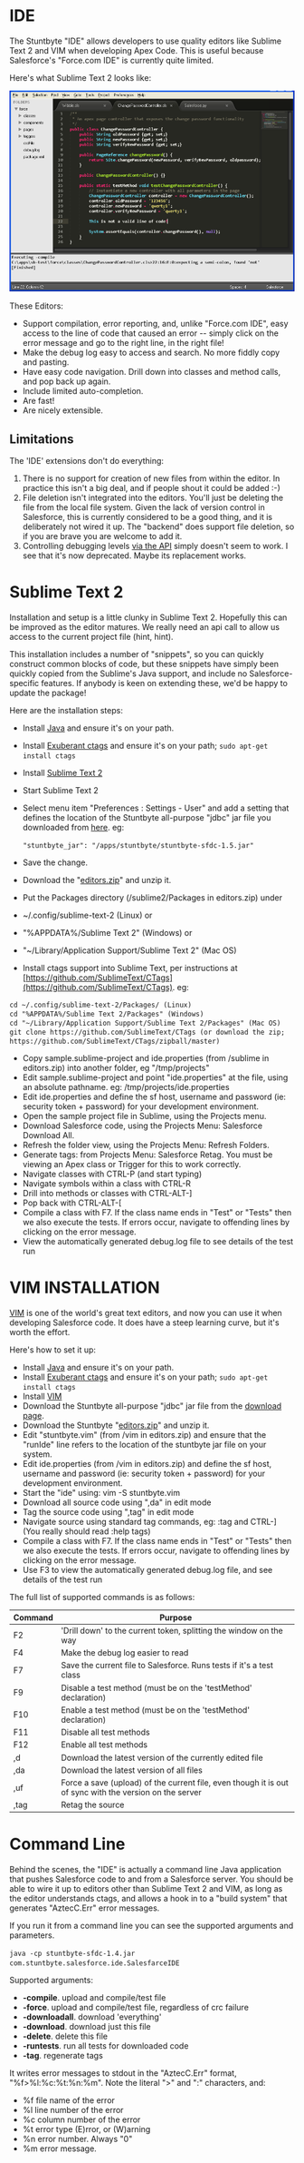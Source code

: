 # IDE

The Stuntbyte "IDE" allows developers to use quality editors like Sublime Text 2 and VIM when developing Apex Code. This is useful because Salesforce's "Force.com IDE" is currently quite limited.

Here's what Sublime Text 2 looks like:

![Sublime Text 2](docs/sublime2.png "Sublime Text 2")

These Editors:

*   Support compilation, error reporting, and, unlike "Force.com IDE", easy access to the line of code that caused an error -- simply click on the error message and go to the right line, in the right file!
*   Make the debug log easy to access and search. No more fiddly copy and pasting.
*   Have easy code navigation. Drill down into classes and method calls, and pop back up again.
*   Include limited auto-completion.
*   Are fast!
*   Are nicely extensible.

## Limitations

The 'IDE' extensions don't do everything:

1.  There is no support for creation of new files from within the editor. In practice this isn't a big deal, and if people shout it could be added :-)
2.  File deletion isn't integrated into the editors. You'll just be deleting the file from the local file system. Given the lack of version control in Salesforce, this is currently considered to be a good thing, and it is deliberately not wired it up. The "backend" does support file deletion, so if you are brave you are welcome to add it.
3.  Controlling debugging levels [via the API](https://developer.salesforce.com/docs/atlas.en-us.apexcode.meta/apexcode/sforce_api_header_debuggingheader.htm) simply doesn't seem to work. I see that it's now deprecated. Maybe its replacement works.


# Sublime Text 2

Installation and setup is a little clunky in Sublime Text 2\. Hopefully this can be improved as the editor matures. We really need an api call to allow us access to the current project file (hint, hint).

This installation includes a number of "snippets", so you can quickly construct common blocks of code, but these snippets have simply been quickly copied from the Sublime's Java support, and include no Salesforce-specific features. If anybody is keen on extending these, we'd be happy to update the package!

Here are the installation steps:

*   Install [Java](http://www.java.com/) and ensure it's on your path.
*   Install [Exuberant ctags](http://ctags.sourceforge.net/) and ensure it's on your path;
 ```sudo apt-get install ctags```
*   Install [Sublime Text 2](http://www.sublimetext.com/2)
*   Start Sublime Text 2
*   Select menu item "Preferences : Settings - User" and add a setting that defines the location of the Stuntbyte all-purpose "jdbc" jar file you downloaded from [here](https://bitbucket.org/kerryland/farce-ide/downloads/stuntbyte-sfdc-1.5.jar).
    eg:

    ```"stuntbyte_jar": "/apps/stuntbyte/stuntbyte-sfdc-1.5.jar"```
*   Save the change.
*   Download the "[editors.zip](/downloads/editors.zip)" and unzip it.
*   Put the Packages directory (/sublime2/Packages in editors.zip) under
  *   ~/.config/sublime-text-2 (Linux) or
  *   "%APPDATA%/Sublime Text 2" (Windows) or
  *   "~/Library/Application Support/Sublime Text 2" (Mac OS)

*   Install ctags support into Sublime Text, per instructions at [https://github.com/SublimeText/CTags](https://github.com/SublimeText/CTags). eg:

```
cd ~/.config/sublime-text-2/Packages/ (Linux)
cd "%APPDATA%/Sublime Text 2/Packages" (Windows)
cd "~/Library/Application Support/Sublime Text 2/Packages" (Mac OS)
git clone https://github.com/SublimeText/CTags (or download the zip; https://github.com/SublimeText/CTags/zipball/master)
```

*   Copy sample.sublime-project and ide.properties (from /sublime in editors.zip) into another folder, eg "/tmp/projects"
*   Edit sample.sublime-project and point "ide.properties" at the file, using an absolute pathname. eg: /tmp/projects/ide.properties
*   Edit ide.properties and define the sf host, username and password (ie: security token + password) for your development environment.
*   Open the sample project file in Sublime, using the Projects menu.
*   Download Salesforce code, using the Projects Menu: Salesforce Download All.
*   Refresh the folder view, using the Projects Menu: Refresh Folders.
*   Generate tags: from Projects Menu: Salesforce Retag. You must be viewing an Apex class or Trigger for this to work correctly.
*   Navigate classes with CTRL-P (and start typing)
*   Navigate symbols within a class with CTRL-R
*   Drill into methods or classes with CTRL-ALT-]
*   Pop back with CTRL-ALT-[
*   Compile a class with F7\. If the class name ends in "Test" or "Tests" then we also execute the tests. If errors occur, navigate to offending lines by clicking on the error message.
*   View the automatically generated debug.log file to see details of the test run

# VIM INSTALLATION

[VIM](http://www.vim.org/) is one of the world's great text editors, and now you can use it when developing Salesforce code. It does have a steep learning curve, but it's worth the effort.

Here's how to set it up:

*   Install [Java](http://www.java.com/) and ensure it's on your path.
*   Install [Exuberant ctags](http://ctags.sourceforge.net/) and ensure it's on your path; ```sudo apt-get install ctags```
*   Install [VIM](http://www.vim.org/)
*   Download the Stuntbyte all-purpose "jdbc" jar file from the [download page](download.html).
*   Download the Stuntbyte "[editors.zip](/downloads/editors.zip)" and unzip it.
*   Edit "stuntbyte.vim" (from /vim in editors.zip) and ensure that the "runIde" line refers to the location of the stuntbyte jar file on your system.
*   Edit ide.properties (from /vim in editors.zip) and define the sf host, username and password (ie: security token + password) for your development environment.
*   Start the "ide" using: vim -S stuntbyte.vim
*   Download all source code using ",da" in edit mode
*   Tag the source code using ",tag" in edit mode
*   Navigate source using standard tag commands, eg: :tag <classname> and CTRL-] (You really should read :help tags)
*   Compile a class with F7\. If the class name ends in "Test" or "Tests" then we also execute the tests. If errors occur, navigate to offending lines by clicking on the error message.
*   Use F3 to view the automatically generated debug.log file, and see details of the test run

The full list of supported commands is as follows:

| Command | Purpose |
|---------|---------|
| F2 | 'Drill down' to the current token, splitting the window on the way |
| F4 | Make the debug log easier to read |
| F7 | Save the current file to Salesforce. Runs tests if it's a test class |
| F9 | Disable a test method (must be on the 'testMethod' declaration) |
| F10 | Enable a test method (must be on the 'testMethod' declaration) |
| F11 | Disable all test methods |
| F12 | Enable all test methods |
| ,d | Download the latest version of the currently edited file |
| ,da | Download the latest version of all files |
| ,uf | Force a save (upload) of the current file, even though it is out of sync with the version on the server |
| ,tag | Retag the source |

# Command Line

Behind the scenes, the "IDE" is actually a command line Java application that pushes Salesforce code to and from a Salesforce server. You should be able to wire it up to editors other than Sublime Text 2 and VIM, as long as the editor understands ctags, and allows a hook in to a "build system" that generates "AztecC.Err" error messages.

If you run it from a command line you can see the supported arguments and parameters.

```java -cp stuntbyte-sfdc-1.4.jar com.stuntbyte.salesforce.ide.SalesfarceIDE```

Supported arguments:

*   **-compile**. upload and compile/test file
*   **-force**. upload and compile/test file, regardless of crc failure
*   **-downloadall**. download 'everything'
*   **-download**. download just this file
*   **-delete**. delete this file
*   **-runtests**. run all tests for downloaded code
*   **-tag**. regenerate tags

It writes error messages to stdout in the "AztecC.Err" format, "%f>%l:%c:%t:%n:%m". Note the literal ">" and ":" characters, and:

*   %f file name of the error
*   %l line number of the error
*   %c column number of the error
*   %t error type (E)rror, or (W)arning
*   %n error number. Always "0"
*   %m error message.